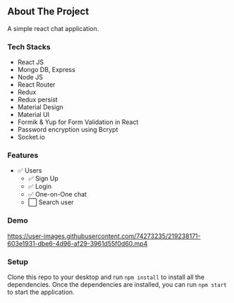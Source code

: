 ## **About The Project**

A simple react chat application.

### **Tech Stacks**

- React JS
- Mongo DB, Express
- Node JS
- React Router
- Redux
- Redux persist
- Material Design
- Material UI
- Formik & Yup for Form Validation in React
- Password encryption using Bcrypt
- Socket.io

### **Features**

- :white_check_mark: Users
  - :white_check_mark: Sign Up
  - :white_check_mark: Login
  - :white_check_mark: One-on-One chat
  - :white_large_square: Search user
  
### **Demo**


https://user-images.githubusercontent.com/74273235/219238171-603e1931-dbe6-4d96-af29-3961d55f0d60.mp4



### **Setup**

Clone this repo to your desktop and run `npm install` to install all the dependencies.
Once the dependencies are installed, you can run `npm start` to start the application.
